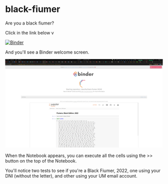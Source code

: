 # black-fiumer

Are you a black fiumer?

Click in the link below v

[![Binder](https://mybinder.org/badge_logo.svg)](https://mybinder.org/v2/gh/dsevilla/black-fiumer/HEAD?labpath=black_fiumer_2022.ipynb)

And you'll see a Binder welcome screen.

![Binder welcome](img/binder.png)

When the Notebook appears, you can execute all the cells using the >> button on the top of the Notebook. 

You'll notice two tests to see if you're a Black Fiumer, 2022, one using your DNI (without the letter), and other using your UM email account.
